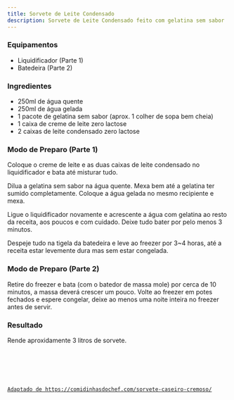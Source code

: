 ```yaml
---
title: Sorvete de Leite Condensado
description: Sorvete de Leite Condensado feito com gelatina sem sabor
---
```


### Equipamentos

- Liquidificador (Parte 1)
- Batedeira (Parte 2)

### Ingredientes

* 250ml de água quente
* 250ml de água gelada
* 1 pacote de gelatina sem sabor (aprox. 1 colher de sopa bem cheia)
* 1 caixa de creme de leite zero lactose
* 2 caixas de leite condensado zero lactose

### Modo de Preparo (Parte 1)

Coloque o creme de leite e as duas caixas de leite condensado no liquidificador e bata até misturar tudo.

Dilua a gelatina sem sabor na água quente. Mexa bem até a gelatina ter sumido completamente. Coloque a água gelada no mesmo recipiente e mexa.

Ligue o liquidificador novamente e acrescente a água com gelatina ao resto da receita, aos poucos e com cuidado. Deixe tudo bater por pelo menos 3 minutos.

Despeje tudo na tigela da batedeira e leve ao freezer por 3~4 horas, até a receita estar levemente dura mas sem estar congelada.

### Modo de Preparo (Parte 2)

Retire do freezer e bata (com o batedor de massa mole) por cerca de 10 minutos, a massa deverá crescer um pouco. Volte ao freezer em potes fechados e espere congelar, deixe ao menos uma noite inteira no freezer antes de servir.

### Resultado

Rende aproxidamente 3 litros de sorvete.

<br />
<br />
<br />
<br />

[`Adaptado de https://comidinhasdochef.com/sorvete-caseiro-cremoso/`](https://comidinhasdochef.com/sorvete-caseiro-cremoso/)